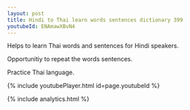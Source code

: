 ```yaml
---
layout: post
title: Hindi to Thai learn words sentences dictionary 399 
youtubeId: ENAmawXBvN4
---
```

 
 
Helps to learn Thai words and sentences for Hindi speakers.

Opportunitiy to repeat the words sentences. 

Practice Thai language. 
 
{% include youtubePlayer.html id=page.youtubeId %}
 
 
{% include analytics.html %}